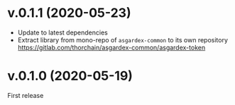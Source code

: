 # v.0.1.1 (2020-05-23)

- Update to latest dependencies
- Extract library from mono-repo of `asgardex-common` to its own repository https://gitlab.com/thorchain/asgardex-common/asgardex-token

# v.0.1.0 (2020-05-19)

First release
